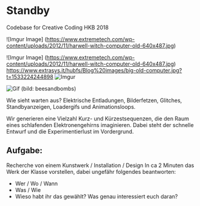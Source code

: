 # Standby
Codebase for Creative Coding HKB 2018

![Imgur Image] (https://www.extremetech.com/wp-content/uploads/2012/11/harwell-witch-computer-old-640x487.jpg)

![Imgur Image] (https://www.extremetech.com/wp-content/uploads/2012/11/harwell-witch-computer-old-640x487.jpg)
https://www.extrasys.it/hubfs/Blog%20images/big-old-computer.jpg?t=1533224244898
![Imgur](http://i.imgur.com/zTONrOD.jpg)


![Gif](https://78.media.tumblr.com/b2df174e35277526990f54c476e9da0b/tumblr_opv7vg0gqG1r2geqjo1_500.gif)
(bild: beesandbombs)

Wie sieht warten aus?
Elektrische Entladungen, Bilderfetzen, Glitches, Standbyanzeigen, Loadergifs und Animationsloops.

Wir generieren eine Vielzahl Kurz- und Kürzestsequenzen, die den Raum eines schlafenden Elektronengehirns imaginieren.
Dabei steht der schnelle Entwurf und die Experimentierlust im Vordergrund.

## Aufgabe:
Recherche von einem Kunstwerk / Installation / Design
In ca 2 Minuten das Werk der Klasse vorstellen, dabei ungefähr folgendes beantworten:

- Wer / Wo / Wann
- Was / Wie
- Wieso habt ihr das gewählt? Was genau interessiert euch daran?






